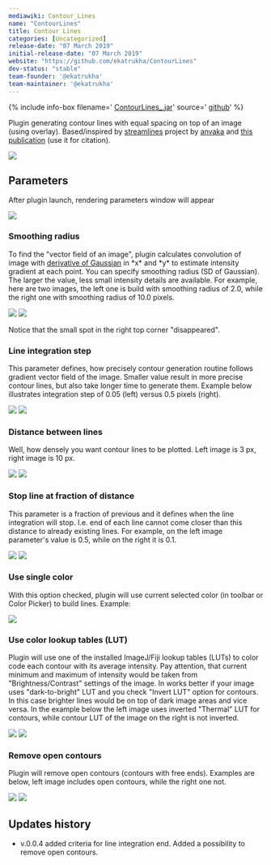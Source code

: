 ```yaml
---
mediawiki: Contour_Lines
name: "ContourLines"
title: Contour Lines
categories: [Uncategorized]
release-date: "07 March 2019"
initial-release-date: "07 March 2019"
website: "https://github.com/ekatrukha/ContourLines"
dev-status: "stable"
team-founder: '@ekatrukha'
team-maintainer: '@ekatrukha'
---
```


{% include info-box filename=' [ContourLines\_.jar](https://github.com/ekatrukha/ContourLines/blob/-/target/ContourLines_-0.0.4.jar?raw=true)' source=' [github](https://github.com/ekatrukha/ContourLines)'  %}

Plugin generating contour lines with equal spacing on top of an image (using overlay). Based/inspired by [streamlines](https://github.com/anvaka/streamlines) project by [anvaka](https://github.com/anvaka) and [this publication](http://web.cs.ucdavis.edu/~ma/SIGGRAPH02/course23/notes/papers/Jobard.pdf) (use it for citation).

![](https://katpyxa.info/software/ContourLines/CL2.gif)

## Parameters

After plugin launch, rendering parameters window will appear

![](https://katpyxa.info/software/ContourLines/CL_parameters_dialog.png)

### Smoothing radius

To find the "vector field of an image", plugin calculates convolution of image with [derivative of Gaussian](http://campar.in.tum.de/Chair/HaukeHeibelGaussianDerivatives) in \*x\* and \*y\* to estimate intensity gradient at each point. You can specify smoothing radius (SD of Gaussian). The larger the value, less small intensity details are available. For example, here are two images, the left one is build with smoothing radius of 2.0, while the right one with smoothing radius of 10.0 pixels.

![](https://katpyxa.info/software/ContourLines/smoothing_2_line_0.05_distance_3.png) ![](https://katpyxa.info/software/ContourLines/smoothing_10_line_0.05_distance_3.png)

Notice that the small spot in the right top corner "disappeared".

### Line integration step

This parameter defines, how precisely contour generation routine follows gradient vector field of the image. Smaller value result in more precise contour lines, but also take longer time to generate them. Example below illustrates integration step of 0.05 (left) versus 0.5 pixels (right).

![](https://katpyxa.info/software/ContourLines/smoothing_2_line_0.05_distance_3.png) ![](https://katpyxa.info/software/ContourLines/smoothing_2_line_0.5_distance_3.png)

### Distance between lines

Well, how densely you want contour lines to be plotted. Left image is 3 px, right image is 10 px.

![](https://katpyxa.info/software/ContourLines/smoothing_2_line_0.05_distance_3.png) ![](https://katpyxa.info/software/ContourLines/smoothing_2_line_0.05_distance_10.png)

### Stop line at fraction of distance

This parameter is a fraction of previous and it defines when the line integration will stop. I.e. end of each line cannot come closer than this distance to already existing lines. For example, on the left image parameter's value is 0.5, while on the right it is 0.1.

![](https://katpyxa.info/software/ContourLines/smoothing_2_line_0.05_distance_3_x.png) ![](https://katpyxa.info/software/ContourLines/smoothing_2_line_0.05_distance_3_single_color_end_0.1.png)

### Use single color

With this option checked, plugin will use current selected color (in toolbar or Color Picker) to build lines. Example:

![](https://katpyxa.info/software/ContourLines/smoothing_2_line_0.05_distance_3_single_color.png)

### Use color lookup tables (LUT)

Plugin will use one of the installed ImageJ/Fiji lookup tables (LUTs) to color code each contour with its average intensity. Pay attention, that current minimum and maximum of intensity would be taken from "Brightness/Contrast" settings of the image. In works better if your image uses "dark-to-bright" LUT and you check "Invert LUT" option for contours. In this case brighter lines would be on top of dark image areas and vice versa. In the example below the left image uses inverted "Thermal" LUT for contours, while contour LUT of the image on the right is not inverted.

![](https://katpyxa.info/software/ContourLines/smoothing_2_line_0.05_distance_3.png) ![](https://katpyxa.info/software/ContourLines/smoothing_2_line_0.05_distance_3_not_inverted_thermal.png)

### Remove open contours

Plugin will remove open contours (contours with free ends). Examples are below, left image includes open contours, while the right one not.

![](https://katpyxa.info/software/ContourLines/smoothing_2_line_0.05_distance_3_x.png) ![](https://katpyxa.info/software/ContourLines/smoothing_2_line_0.05_distance_3_single_color_closed_only.png)

## Updates history

-   v.0.0.4 added criteria for line integration end. Added a possibility to remove open contours.

